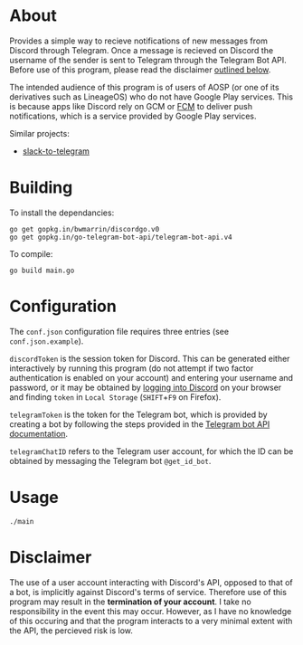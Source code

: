 # About

Provides a simple way to recieve notifications of new messages from Discord through Telegram. Once a message is recieved on Discord the username of the sender is sent to Telegram through the Telegram Bot API. Before use of this program, please read the disclaimer [outlined below](#disclaimer). 

The intended audience of this program is of users of AOSP (or one of its derivatives such as LineageOS) who do not have Google Play services. This is because apps like Discord rely on GCM or [FCM](https://firebase.google.com/docs/cloud-messaging/) to deliver push notifications, which is a service provided by Google Play services.

Similar projects:

- [slack-to-telegram](https://github.com/dan-v/slack-to-telegram)

# Building

To install the dependancies:

```
go get gopkg.in/bwmarrin/discordgo.v0
go get gopkg.in/go-telegram-bot-api/telegram-bot-api.v4
```

To compile:

```
go build main.go
```

# Configuration

The `conf.json` configuration file requires three entries (see `conf.json.example`).

`discordToken` is the session token for Discord. This can be generated either interactively by running this program (do not attempt if two factor authentication is enabled on your account) and entering your username and password, or it may be obtained by [logging into Discord](https://discordapp.com/login) on your browser and finding `token` in `Local Storage` (`SHIFT`+`F9` on Firefox).

`telegramToken` is the token for the Telegram bot, which is provided by creating a bot by following the steps provided in the [Telegram bot API documentation](https://core.telegram.org/bots#3-how-do-i-create-a-bot).

[//]: # (TODO: Make this process interactive, similar to the generation of the Telegram token.)
`telegramChatID` refers to the Telegram user account, for which the ID can be obtained by messaging the Telegram bot `@get_id_bot`.

# Usage

```
./main
```

# Disclaimer

The use of a user account interacting with Discord's API, opposed to that of a bot, is implicitly against Discord's terms of service. Therefore use of this program may result in the **termination of your account**. I take no responsibility in the event this may occur. However, as I have no knowledge of this occuring and that the program interacts to a very minimal extent with the API, the percieved risk is low.
